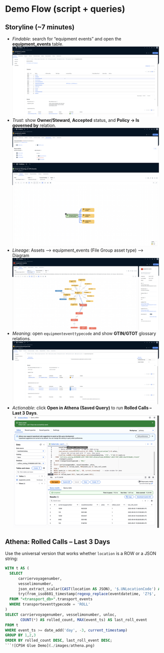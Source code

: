 # Demo Flow (script + queries)

## Storyline (~7 minutes)
- *Findable*: search for “equipment events” and open the **equipment_events** table.
![CPSH Glue Demo](./images/table-view.png)
- *Trust*: show **Owner/Steward**, **Accepted** status, and **Policy → Is governed by** relation.
![CPSH Glue Demo](./images/responsibilities.png)
![CPSH Glue Demo](./images/policy.png)
- *Lineage*: Assets --> equipment_events (File Group asset type) --> Diagram
![CPSH Glue Demo](./images/lineage.png)
- *Meaning*: open `equipmenteventtypecode` and show **GTIN/GTOT** glossary relations.
![CPSH Glue Demo](./images/business-terms.png)
- *Actionable*: click **Open in Athena (Saved Query)** to run **Rolled Calls – Last 3 Days**.
![CPSH Glue Demo](./images/athena.png)

## Athena: Rolled Calls – Last 3 Days
Use the universal version that works whether `location` is a ROW or a JSON string:

```sql
WITH t AS (
  SELECT
      carriervoyagenumber,
      vesselimonumber,
      json_extract_scalar(CAST(location AS JSON), '$.UNLocationCode') AS unloc,
      try(from_iso8601_timestamp(regexp_replace(eventdatetime, 'Z?$', 'Z'))) AS event_ts
  FROM "<transport_db>".transport_events
  WHERE transporteventtypecode = 'ROLL'
)
SELECT carriervoyagenumber, vesselimonumber, unloc,
       COUNT(*) AS rolled_count, MAX(event_ts) AS last_roll_event
FROM t
WHERE event_ts >= date_add('day', -3, current_timestamp)
GROUP BY 1,2,3
ORDER BY rolled_count DESC, last_roll_event DESC;
```![CPSH Glue Demo](./images/athena.png)